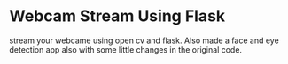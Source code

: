 # Webcam Stream Using Flask

stream your webcame using open cv and flask. Also made a face and eye detection app also with some little changes in the original code.
